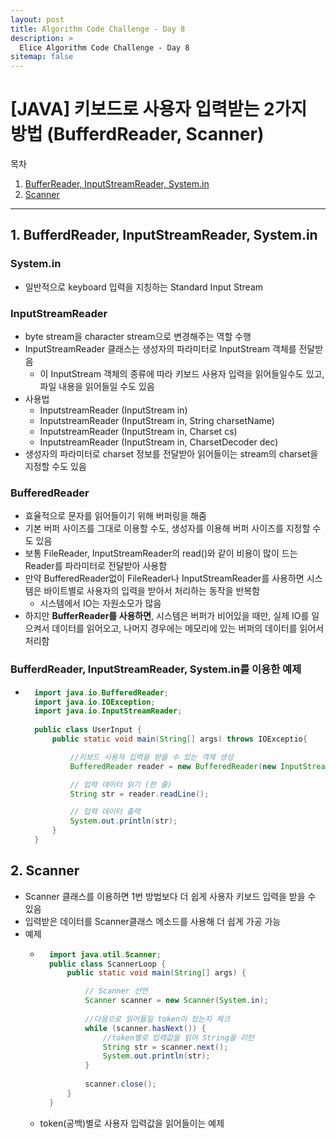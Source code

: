 ```yaml
---
layout: post
title: Algorithm Code Challenge - Day 8
description: >
  Elice Algorithm Code Challenge - Day 8
sitemap: false
---
```


# [JAVA] 키보드로 사용자 입력받는 2가지 방법 (BufferdReader, Scanner)

목차
1. [BufferReader, InputStreamReader, System.in](#1-bufferdreader-inputstreamreader-systemin)
2. [Scanner](#2-scanner)

---


## 1. BufferdReader, InputStreamReader, System.in

### System.in
- 일반적으로 keyboard 입력을 지칭하는 Standard Input Stream

### InputStreamReader
- byte stream을 character stream으로 변경해주는 역할 수행
- InputStreamReader 클래스는 생성자의 파라미터로 InputStream 객체를 전달받음
    - 이 InputStream 객체의 종류에 따라 키보드 사용자 입력을 읽어들일수도 있고, 파일 내용을 읽어들일 수도 있음
- 사용법
    - InputstreamReader (InputStream in)
    - InputstreamReader (InputStream in, String charsetName)
    - InputstreamReader (InputStream in, Charset cs)
    - InputstreamReader (InputStream in, CharsetDecoder dec)
- 생성자의 파라미터로 charset 정보를 전달받아 읽어들이는 stream의 charset을 지정할 수도 있음

### BufferedReader
- 효율적으로 문자를 읽어들이기 위해 버퍼링을 해줌
- 기본 버퍼 사이즈를 그대로 이용할 수도, 생성자를 이용해 버퍼 사이즈를 지정할 수도 있음
- 보통 FileReader, InputStreamReader의 read()와 같이 비용이 많이 드는 Reader를 파라미터로 전달받아 사용함
- 만약 BufferedReader없이 FileReader나 InputStreamReader를 사용하면 시스템은 바이트별로 사용자의 입력을 받아서 처리하는 동작을 반복함
    - 시스템에서 IO는 자원소모가 많음
- 하지만 **BufferReader를 사용하면**, 시스템은 버퍼가 비어있을 때만, 실제 IO를 일으켜서 데이터를 읽어오고, 나머지 경우에는 메모리에 있는 버퍼의 데이터를 읽어서 처리함

### BufferdReader, InputStreamReader, System.in를 이용한 예제
- ```java
    import java.io.BufferedReader;
    import java.io.IOException;
    import java.io.InputStreamReader; 
    
    public class UserInput {    
        public static void main(String[] args) throws IOExceptio{

            //키보드 사용자 입력을 받을 수 있는 객체 생성
            BufferedReader reader = new BufferedReader(new InputStreamReader(System.in));   

            // 입력 데이터 읽기 (한 줄)      
            String str = reader.readLine();  

            // 입력 데이터 출력        
            System.out.println(str);      
        }
    }
    ```

## 2. Scanner
- Scanner 클래스를 이용하면 1번 방법보다 더 쉽게 사용자 키보드 입력을 받을 수 있음
- 입력받은 데이터를 Scanner클래스 메소드를 사용해 더 쉽게 가공 가능
- 예제
    - ```java
        import java.util.Scanner; 
        public class ScannerLoop {    
            public static void main(String[] args) {      

                // Scanner 선언        
                Scanner scanner = new Scanner(System.in);        
                
                //다음으로 읽어들일 token이 있는지 체크
                while (scanner.hasNext()) {     
                    //token별로 입력값을 읽어 String을 리턴
                    String str = scanner.next();  
                    System.out.println(str);        
                }         
                
                scanner.close();    
            }
        }
        ```
    - token(공백)별로 사용자 입력값을 읽어들이는 예제
